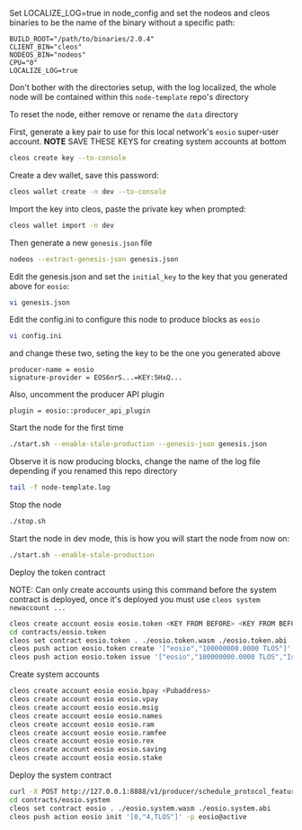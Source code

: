 Set LOCALIZE_LOG=true in node_config and set the nodeos and cleos binaries to be the name of the binary without a specific path:
```
BUILD_ROOT="/path/to/binaries/2.0.4"
CLIENT_BIN="cleos"
NODEOS_BIN="nodeos"
CPU="0"
LOCALIZE_LOG=true
```
Don't bother with the directories setup, with the log localized, the whole node will be contained within this `node-template` repo's directory


To reset the node, either remove or rename the `data` directory

First, generate a key pair to use for this local network's `eosio` super-user account. **NOTE** SAVE THESE KEYS for creating system accounts at bottom
```bash
cleos create key --to-console
```

Create a dev wallet, save this password:
```bash
cleos wallet create -n dev --to-console
```

Import the key into cleos, paste the private key when prompted:
```bash
cleos wallet import -n dev
```

Then generate a new `genesis.json` file
```bash
nodeos --extract-genesis-json genesis.json
```

Edit the genesis.json and set the `initial_key` to the key that you generated above for `eosio`:
```bash
vi genesis.json
```

Edit the config.ini to configure this node to produce blocks as `eosio`
```bash
vi config.ini
```
and change these two, seting the key to be the one you generated above
```
producer-name = eosio
signature-provider = EOS6nrS...=KEY:5HxQ...
```
Also, uncomment the producer API plugin
```
plugin = eosio::producer_api_plugin
```

Start the node for the first time
```bash
./start.sh --enable-stale-production --genesis-json genesis.json
```

Observe it is now producing blocks, change the name of the log file depending if you renamed this repo directory
```bash
tail -f node-template.log
```

Stop the node
```bash
./stop.sh
```

Start the node in dev mode, this is how you will start the node from now on:
```bash
./start.sh --enable-stale-production
```

Deploy the token contract

NOTE: Can only create accounts using this command before the system contract is deployed, once it's deployed you must use `cleos system newaccount ...`
```bash
cleos create account eosio eosio.token <KEY FROM BEFORE> <KEY FROM BEFORE>
cd contracts/eosio.token
cleos set contract eosio.token . ./eosio.token.wasm ./eosio.token.abi
cleos push action eosio.token create '["eosio","100000000.0000 TLOS"]' -p eosio.token@active
cleos push action eosio.token issue '["eosio","100000000.0000 TLOS","Issue max supply to eosio"]' -p eosio@active
```

Create system accounts
```bash
cleos create account eosio eosio.bpay <Pubaddress>
cleos create account eosio eosio.vpay 
cleos create account eosio eosio.msig 
cleos create account eosio eosio.names 
cleos create account eosio eosio.ram 
cleos create account eosio eosio.ramfee 
cleos create account eosio eosio.rex 
cleos create account eosio eosio.saving 
cleos create account eosio eosio.stake 
```

Deploy the system contract
```bash
curl -X POST http://127.0.0.1:8888/v1/producer/schedule_protocol_feature_activations -d '{"protocol_features_to_activate": ["0ec7e080177b2c02b278d5088611686b49d739925a92d9bfcacd7fc6b74053bd"]}' | jq
cd contracts/eosio.system
cleos set contract eosio . ./eosio.system.wasm ./eosio.system.abi
cleos push action eosio init '[0,"4,TLOS"]' -p eosio@active
```

